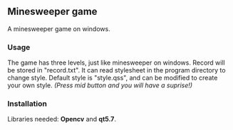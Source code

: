 ## Minesweeper game

A minesweeper game on windows.

### Usage
The game has three levels, just like minesweeper on windows. Record will be stored in "record.txt".
It can read stylesheet in the program directory to change style. Default style is "style.qss", and can be modified to create your own style.
*(Press mid button and you will have a suprise!)*

### Installation
Libraries needed: **Opencv** and **qt5.7**.
